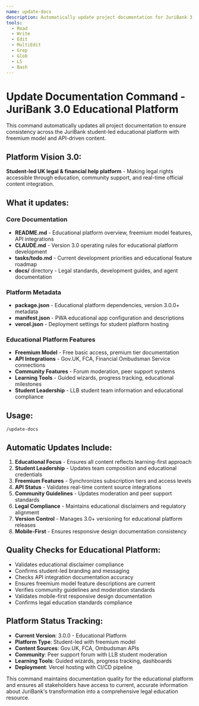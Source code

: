 ```yaml
---
name: update-docs
description: Automatically update project documentation for JuriBank 3.0 student-led educational platform
tools:
  - Read
  - Write
  - Edit 
  - MultiEdit
  - Grep
  - Glob
  - LS
  - Bash
---
```


# Update Documentation Command - JuriBank 3.0 Educational Platform

This command automatically updates all project documentation to ensure consistency across the JuriBank student-led educational platform with freemium model and API-driven content.

## Platform Vision 3.0:
**Student-led UK legal & financial help platform** - Making legal rights accessible through education, community support, and real-time official content integration.

## What it updates:

### Core Documentation
- **README.md** - Educational platform overview, freemium model features, API integrations
- **CLAUDE.md** - Version 3.0 operating rules for educational platform development
- **tasks/todo.md** - Current development priorities and educational feature roadmap
- **docs/** directory - Legal standards, development guides, and agent documentation

### Platform Metadata
- **package.json** - Educational platform dependencies, version 3.0.0+ metadata
- **manifest.json** - PWA educational app configuration and descriptions
- **vercel.json** - Deployment settings for student platform hosting

### Educational Platform Features
- **Freemium Model** - Free basic access, premium tier documentation
- **API Integrations** - Gov.UK, FCA, Financial Ombudsman Service connections
- **Community Features** - Forum moderation, peer support systems
- **Learning Tools** - Guided wizards, progress tracking, educational milestones
- **Student Leadership** - LLB student team information and educational compliance

## Usage:
```
/update-docs
```

## Automatic Updates Include:
1. **Educational Focus** - Ensures all content reflects learning-first approach
2. **Student Leadership** - Updates team composition and educational credentials
3. **Freemium Features** - Synchronizes subscription tiers and access levels
4. **API Status** - Validates real-time content source integrations
5. **Community Guidelines** - Updates moderation and peer support standards
6. **Legal Compliance** - Maintains educational disclaimers and regulatory alignment
7. **Version Control** - Manages 3.0+ versioning for educational platform releases
8. **Mobile-First** - Ensures responsive design documentation consistency

## Quality Checks for Educational Platform:
- Validates educational disclaimer compliance
- Confirms student-led branding and messaging
- Checks API integration documentation accuracy
- Ensures freemium model feature descriptions are current
- Verifies community guidelines and moderation standards
- Validates mobile-first responsive design documentation
- Confirms legal education standards compliance

## Platform Status Tracking:
- **Current Version**: 3.0.0 - Educational Platform
- **Platform Type**: Student-led with freemium model
- **Content Sources**: Gov.UK, FCA, Ombudsman APIs
- **Community**: Peer support forum with LLB student moderation
- **Learning Tools**: Guided wizards, progress tracking, dashboards
- **Deployment**: Vercel hosting with CI/CD pipeline

This command maintains documentation quality for the educational platform and ensures all stakeholders have access to current, accurate information about JuriBank's transformation into a comprehensive legal education resource.